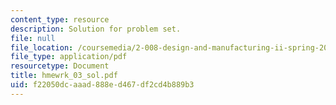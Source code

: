 ```yaml
---
content_type: resource
description: Solution for problem set.
file: null
file_location: /coursemedia/2-008-design-and-manufacturing-ii-spring-2004/f22050dcaaad888ed467df2cd4b889b3_hmewrk_03_sol.pdf
file_type: application/pdf
resourcetype: Document
title: hmewrk_03_sol.pdf
uid: f22050dc-aaad-888e-d467-df2cd4b889b3
---
```

